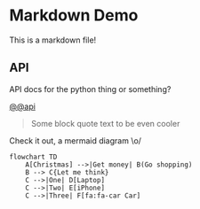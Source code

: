 # Markdown Demo

This is a markdown file!

## API
API docs for the python thing or something?

[@@api](py-stuff/test.py)

> Some block quote text to be even cooler

Check it out, a mermaid diagram \o/
```mermaid
flowchart TD
    A[Christmas] -->|Get money| B(Go shopping)
    B --> C{Let me think}
    C -->|One| D[Laptop]
    C -->|Two| E[iPhone]
    C -->|Three| F[fa:fa-car Car]
```

